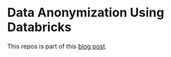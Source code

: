 # Data Anonymization Using Databricks

This repos is part of this [blog post](https://datadrip.blog/).
